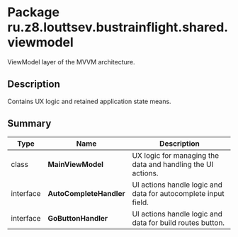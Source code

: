 # Package ru.z8.louttsev.bustrainflight.shared.viewmodel

ViewModel layer of the MVVM architecture.

## Description

Contains UX logic and retained application state means.

## Summary

Type                  | Name                            | Description
----------------------|---------------------------------|-----------------------------------------------
class                 | **MainViewModel**               | UX logic for managing the data and handling the UI actions.
interface             | **AutoCompleteHandler**         | UI actions handle logic and data for autocomplete input field.
interface             | **GoButtonHandler**             | UI actions handle logic and data for build routes button.

